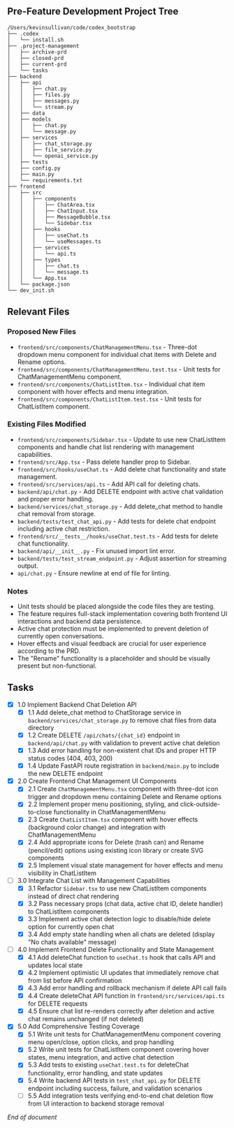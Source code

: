 ## Pre-Feature Development Project Tree
```
/Users/kevinsullivan/code/codex_bootstrap
├── .codex
│   └── install.sh
├── .project-management
│   ├── archive-prd
│   ├── closed-prd
│   ├── current-prd
│   └── tasks
├── backend
│   ├── api
│   │   ├── chat.py
│   │   ├── files.py
│   │   ├── messages.py
│   │   └── stream.py
│   ├── data
│   ├── models
│   │   ├── chat.py
│   │   └── message.py
│   ├── services
│   │   ├── chat_storage.py
│   │   ├── file_service.py
│   │   └── openai_service.py
│   ├── tests
│   ├── config.py
│   ├── main.py
│   └── requirements.txt
├── frontend
│   ├── src
│   │   ├── components
│   │   │   ├── ChatArea.tsx
│   │   │   ├── ChatInput.tsx
│   │   │   ├── MessageBubble.tsx
│   │   │   └── Sidebar.tsx
│   │   ├── hooks
│   │   │   ├── useChat.ts
│   │   │   └── useMessages.ts
│   │   ├── services
│   │   │   └── api.ts
│   │   ├── types
│   │   │   ├── chat.ts
│   │   │   └── message.ts
│   │   └── App.tsx
│   └── package.json
└── dev_init.sh
```

## Relevant Files

### Proposed New Files
- `frontend/src/components/ChatManagementMenu.tsx` - Three-dot dropdown menu component for individual chat items with Delete and Rename options.
- `frontend/src/components/ChatManagementMenu.test.tsx` - Unit tests for ChatManagementMenu component.
- `frontend/src/components/ChatListItem.tsx` - Individual chat item component with hover effects and menu integration.
- `frontend/src/components/ChatListItem.test.tsx` - Unit tests for ChatListItem component.

### Existing Files Modified
- `frontend/src/components/Sidebar.tsx` - Update to use new ChatListItem components and handle chat list rendering with management capabilities.
- `frontend/src/App.tsx` - Pass delete handler prop to Sidebar.
- `frontend/src/hooks/useChat.ts` - Add delete chat functionality and state management.
- `frontend/src/services/api.ts` - Add API call for deleting chats.
- `backend/api/chat.py` - Add DELETE endpoint with active chat validation and proper error handling.
- `backend/services/chat_storage.py` - Add delete_chat method to handle chat removal from storage.
- `backend/tests/test_chat_api.py` - Add tests for delete chat endpoint including active chat restriction.
- `frontend/src/__tests__/hooks/useChat.test.ts` - Add tests for delete chat functionality.
- `backend/api/__init__.py` - Fix unused import lint error.
- `backend/tests/test_stream_endpoint.py` - Adjust assertion for streaming output.
- `api/chat.py` - Ensure newline at end of file for linting.

### Notes

- Unit tests should be placed alongside the code files they are testing.
- The feature requires full-stack implementation covering both frontend UI interactions and backend data persistence.
- Active chat protection must be implemented to prevent deletion of currently open conversations.
- Hover effects and visual feedback are crucial for user experience according to the PRD.
- The "Rename" functionality is a placeholder and should be visually present but non-functional.

## Tasks

- [x] 1.0 Implement Backend Chat Deletion API
  - [x] 1.1 Add delete_chat method to ChatStorage service in `backend/services/chat_storage.py` to remove chat files from data directory
  - [x] 1.2 Create DELETE `/api/chats/{chat_id}` endpoint in `backend/api/chat.py` with validation to prevent active chat deletion
  - [x] 1.3 Add error handling for non-existent chat IDs and proper HTTP status codes (404, 403, 200)
  - [x] 1.4 Update FastAPI route registration in `backend/main.py` to include the new DELETE endpoint

- [x] 2.0 Create Frontend Chat Management UI Components
  - [x] 2.1 Create `ChatManagementMenu.tsx` component with three-dot icon trigger and dropdown menu containing Delete and Rename options
  - [x] 2.2 Implement proper menu positioning, styling, and click-outside-to-close functionality in ChatManagementMenu
  - [x] 2.3 Create `ChatListItem.tsx` component with hover effects (background color change) and integration with ChatManagementMenu
  - [x] 2.4 Add appropriate icons for Delete (trash can) and Rename (pencil/edit) options using existing icon library or create SVG components
  - [x] 2.5 Implement visual state management for hover effects and menu visibility in ChatListItem

- [ ] 3.0 Integrate Chat List with Management Capabilities
  - [x] 3.1 Refactor `Sidebar.tsx` to use new ChatListItem components instead of direct chat rendering
  - [x] 3.2 Pass necessary props (chat data, active chat ID, delete handler) to ChatListItem components
  - [x] 3.3 Implement active chat detection logic to disable/hide delete option for currently open chat
  - [x] 3.4 Add empty state handling when all chats are deleted (display "No chats available" message)

- [ ] 4.0 Implement Frontend Delete Functionality and State Management
  - [x] 4.1 Add deleteChat function to `useChat.ts` hook that calls API and updates local state
  - [x] 4.2 Implement optimistic UI updates that immediately remove chat from list before API confirmation
  - [x] 4.3 Add error handling and rollback mechanism if delete API call fails
  - [x] 4.4 Create deleteChat API function in `frontend/src/services/api.ts` for DELETE requests
  - [x] 4.5 Ensure chat list re-renders correctly after deletion and active chat remains unchanged (if not deleted)

- [x] 5.0 Add Comprehensive Testing Coverage
  - [x] 5.1 Write unit tests for ChatManagementMenu component covering menu open/close, option clicks, and prop handling
  - [x] 5.2 Write unit tests for ChatListItem component covering hover states, menu integration, and active chat detection
  - [x] 5.3 Add tests to existing `useChat.test.ts` for deleteChat functionality, error handling, and state updates
  - [x] 5.4 Write backend API tests in `test_chat_api.py` for DELETE endpoint including success, failure, and validation scenarios
  - [ ] 5.5 Add integration tests verifying end-to-end chat deletion flow from UI interaction to backend storage removal

*End of document*
